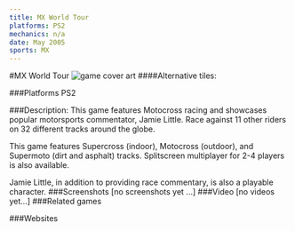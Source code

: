 ```yaml
---
title: MX World Tour
platforms: PS2
mechanics: n/a
date: May 2005
sports: MX
---
```

#MX World Tour
![game cover art](//images.igdb.com/igdb/image/upload/t_cover_big/uyldpqgfrm3aggwtqzit.jpg "Logo Title Text 1")
####Alternative tiles:

###Platforms
PS2

###Description:
This game features Motocross racing and showcases popular motorsports commentator, Jamie Little. Race against 11 other riders on 32 different tracks around the globe. 
 
This game features Supercross (indoor), Motocross (outdoor), and Supermoto (dirt and asphalt) tracks. Splitscreen multiplayer for 2-4 players is also available. 
 
Jamie Little, in addition to providing race commentary, is also a playable character.
###Screenshots
[no screenshots yet ...]
###Video
[no videos yet...]
###Related games

###Websites

